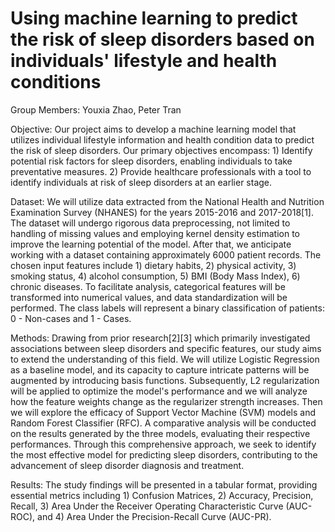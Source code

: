 # Using machine learning to predict the risk of sleep disorders based on individuals' lifestyle and health conditions

Group Members: Youxia Zhao, Peter Tran

Objective: Our project aims to develop a machine learning model that utilizes individual lifestyle information and health condition data to predict the risk of sleep disorders. Our primary objectives encompass: 1) Identify potential risk factors for sleep disorders, enabling individuals to take preventative measures. 2) Provide healthcare professionals with a tool to identify individuals at risk of sleep disorders at an earlier stage.
 
Dataset: We will utilize data extracted from the National Health and Nutrition Examination Survey (NHANES) for the years 2015-2016 and 2017-2018[1]. The dataset will undergo rigorous data preprocessing, not limited to handling of missing values and employing kernel density estimation to improve the learning potential of the model. After that, we anticipate working with a dataset containing approximately 6000 patient records. The chosen input features include 1) dietary habits, 2) physical activity, 3) smoking status, 4) alcohol consumption, 5) BMI (Body Mass Index), 6) chronic diseases. To facilitate analysis, categorical features will be transformed into numerical values, and data standardization will be performed. The class labels will represent a binary classification of patients: 0 - Non-cases and 1 - Cases.
 
Methods: Drawing from prior research[2][3] which primarily investigated associations between sleep disorders and specific features, our study aims to extend the understanding of this field. We will utilize Logistic Regression as a baseline model, and its capacity to capture intricate patterns will be augmented by introducing basis functions. Subsequently, L2 regularization will be applied to optimize the model's performance and we will analyze how the feature weights change as the regularizer strength increases. Then we will explore the efficacy of Support Vector Machine (SVM) models and Random Forest Classifier (RFC). A comparative analysis will be conducted on the results generated by the three models, evaluating their respective performances. Through this comprehensive approach, we seek to identify the most effective model for predicting sleep disorders, contributing to the advancement of sleep disorder diagnosis and treatment.

Results: The study findings will be presented in a tabular format, providing essential metrics including 1) Confusion Matrices, 2) Accuracy, Precision, Recall, 3) Area Under the Receiver Operating Characteristic Curve (AUC-ROC), and 4) Area Under the Precision-Recall Curve (AUC-PR).

